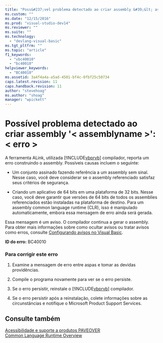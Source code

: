 ```yaml
---
title: "Poss&#237;vel problema detectado ao criar assembly &#39;&lt; assemblyname &gt;&#39;: &lt; erro &gt; | Microsoft Docs"
ms.custom: ""
ms.date: "12/15/2016"
ms.prod: "visual-studio-dev14"
ms.reviewer: ""
ms.suite: ""
ms.technology: 
  - "devlang-visual-basic"
ms.tgt_pltfrm: ""
ms.topic: "article"
f1_keywords: 
  - "vbc40010"
  - "bc40010"
helpviewer_keywords: 
  - "BC40010"
ms.assetid: 3a4f4a4a-a5ad-4501-bf4c-0fbf25c50734
caps.latest.revision: 11
caps.handback.revision: 11
author: "stevehoag"
ms.author: "shoag"
manager: "wpickett"
---
```

# Poss&#237;vel problema detectado ao criar assembly &#39;&lt; assemblyname &gt;&#39;: &lt; erro &gt;
A ferramenta ALink, utilizada [!INCLUDE[vbprvb](../code-quality/includes/vbprvb_md.md)] compilador, reporta um erro construindo o assembly. Possíveis causas incluem o seguinte:  
  
-   Um conjunto assinado fazendo referência a um assembly sem sinal. Nesse caso, você deve considerar se o assembly referenciado satisfaz seus critérios de segurança.  
  
-   Criando um aplicativo de 64 bits em uma plataforma de 32 bits. Nesse caso, você deve garantir que versões de 64 bits de todos os assemblies referenciados estão instaladas na plataforma de destino. Para um assembly common language runtime \(CLR\), isso é manipulado automaticamente, embora essa mensagem de erro ainda será gerada.  
  
 Essa mensagem é um aviso. O compilador continua a gerar o assembly. Para obter mais informações sobre como ocultar avisos ou tratar avisos como erros, consulte [Configurando avisos no Visual Basic](../ide/configuring-warnings-in-visual-basic.md).  
  
 **ID do erro:** BC40010  
  
### Para corrigir este erro  
  
1.  Examine a mensagem de erro entre aspas e tomar as devidas providências.  
  
2.  Compile o programa novamente para ver se o erro persiste.  
  
3.  Se o erro persistir, reinstale o [!INCLUDE[vbprvb](../code-quality/includes/vbprvb_md.md)] compilador.  
  
4.  Se o erro persistir após a reinstalação, colete informações sobre as circunstâncias e notifique o Microsoft Product Support Services.  
  
## Consulte também  
 [Acessibilidade e suporte a produtos PAVEOVER](http://msdn.microsoft.com/pt-br/14e1d293-7b6d-40a6-bf3e-a92f8ee6c88c)   
 [Common Language Runtime Overview](http://msdn.microsoft.com/pt-br/0fd9aeae-af10-435f-86d4-e76619741e4a)